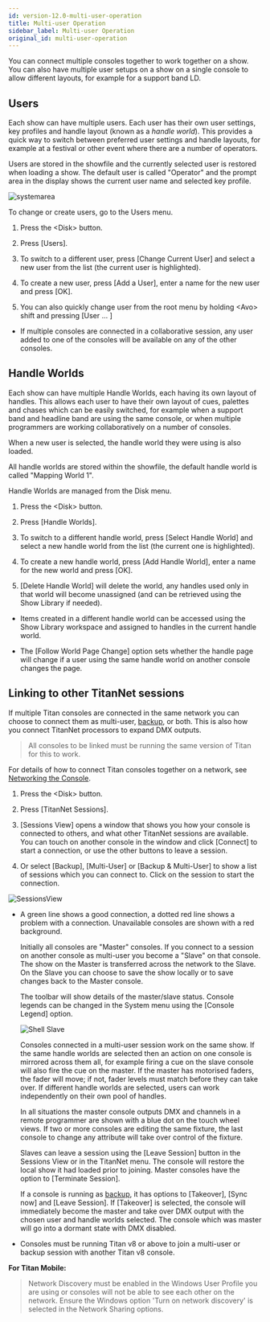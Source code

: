 ```yaml
---
id: version-12.0-multi-user-operation
title: Multi-user Operation
sidebar_label: Multi-user Operation
original_id: multi-user-operation
---
```


You can connect multiple consoles together to work together on a show.
You can also have multiple user setups on a show on a single console to
allow different layouts, for example for a support band LD.

Users
-----

Each show can have multiple users. Each user has their own user
settings, key profiles and handle layout (known as a *handle world*).
This provides a quick way to switch between preferred user settings and
handle layouts, for example at a festival or other event where there are
a number of operators.

Users are stored in the showfile and the currently selected user is
restored when loading a show. The default user is called "Operator" and
the prompt area in the display shows the current user name and selected
key profile.

![systemarea](/docs/images/image85.png)

To change or create users, go to the Users menu.

1. Press the \<Disk\> button.

2. Press \[Users\].

3. To switch to a different user, press \[Change Current User\] and
select a new user from the list (the current user is highlighted).

4. To create a new user, press \[Add a User\], enter a name for the new
user and press \[OK\].

5. You can also quickly change user from the root menu by holding
\<Avo\> shift and pressing \[User ... \]

-   If multiple consoles are connected in a collaborative session, any
    user added to one of the consoles will be available on any of the
    other consoles.

Handle Worlds
-------------

Each show can have multiple Handle Worlds, each having its own layout of
handles. This allows each user to have their own layout of cues,
palettes and chases which can be easily switched, for example when a
support band and headline band are using the same console, or when
multiple programmers are working collaboratively on a number of
consoles.

When a new user is selected, the handle world they were using is also
loaded.

All handle worlds are stored within the showfile, the default handle
world is called "Mapping World 1".

Handle Worlds are managed from the Disk menu.

1. Press the \<Disk\> button.

2. Press \[Handle Worlds\].

3. To switch to a different handle world, press \[Select Handle World\]
and select a new handle world from the list (the current one is
highlighted).

4. To create a new handle world, press \[Add Handle World\], enter a
name for the new world and press \[OK\].

5. \[Delete Handle World\] will delete the world, any handles used only
in that world will become unassigned (and can be retrieved using the
Show Library if needed).

-   Items created in a different handle world can be accessed using the
    Show Library workspace and assigned to handles in the current handle
    world.

-   The \[Follow World Page Change\] option sets whether the handle page
    will change if a user using the same handle world on another console
    changes the page.

Linking to other TitanNet sessions
----------------------------------

If multiple Titan consoles are connected in the same network you can
choose to connect them as multi-user, [backup](../running-the-show/linking-consoles-for-multi-user-or-backup.md#setting-up-consoles-for-backup), or both. This is also how
you connect TitanNet processors to expand DMX outputs.

> All consoles to be linked must be running the same version of Titan for this to work.

For details of how to connect Titan consoles together on a network, see
[Networking the Console](../networking.md).

1. Press the \<Disk\> button.

2. Press \[TitanNet Sessions\].

3. \[Sessions View\] opens a window that shows you how your console is
connected to others, and what other TitanNet sessions are available. You
can touch on another console in the window and click \[Connect\] to
start a connection, or use the other buttons to leave a session.

4. Or select \[Backup\], \[Multi-User\] or \[Backup & Multi-User\] to
show a list of sessions which you can connect to. Click on the session
to start the connection.

![SessionsView](/docs/images/image99.png)

-   A green line shows a good connection, a dotted red line shows a
    problem with a connection. Unavailable consoles are shown with a red
    background.

    Initially all consoles are "Master" consoles. If you connect to a
    session on another console as multi-user you become a "Slave" on
    that console. The show on the Master is transferred across the
    network to the Slave. On the Slave you can choose to save the show
    locally or to save changes back to the Master console.

    The toolbar will show details of the master/slave status. Console
    legends can be changed in the System menu using the \[Console
    Legend\] option.

    ![Shell Slave](/docs/images/image100.png)

    Consoles connected in a multi-user session work on the same show. If
    the same handle worlds are selected then an action on one console is
    mirrored across them all, for example firing a cue on the slave
    console will also fire the cue on the master. If the master has
    motorised faders, the fader will move; if not, fader levels must
    match before they can take over. If different handle worlds are
    selected, users can work independently on their own pool of handles.

    In all situations the master console outputs DMX and channels in a
    remote programmer are shown with a blue dot on the touch wheel
    views. If two or more consoles are editing the same fixture, the
    last console to change any attribute will take over control of the
    fixture.

    Slaves can leave a session using the \[Leave Session\] button in the
    Sessions View or in the TitanNet menu. The console will restore the
    local show it had loaded prior to joining. Master consoles have the
    option to \[Terminate Session\].

    If a console is running as [backup](../running-the-show/linking-consoles-for-multi-user-or-backup.md#setting-up-consoles-for-backup), it has options to \[Takeover\],
    \[Sync now\] and \[Leave Session\]. If \[Takeover\] is selected, the
    console will immediately become the master and take over DMX output
    with the chosen user and handle worlds selected. The console which
    was master will go into a dormant state with DMX disabled.

-   Consoles must be running Titan v8 or above to join a multi-user or
    backup session with another Titan v8 console.

**For Titan Mobile:**

> Network Discovery must be enabled in the Windows User Profile you are using or consoles will not be able to see each other on the network. Ensure the Windows option \'Turn on network discovery\' is selected in the Network Sharing options.
